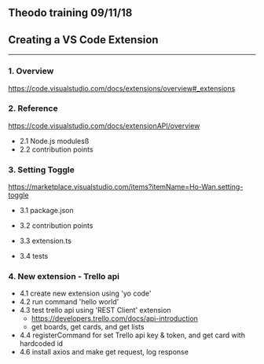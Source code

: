 ## Theodo training 09/11/18
## Creating a VS Code Extension
---

### 1. Overview

https://code.visualstudio.com/docs/extensions/overview#_extensions

### 2. Reference

https://code.visualstudio.com/docs/extensionAPI/overview

- 2.1 Node.js modulesß
- 2.2 contribution points

### 3. Setting Toggle

https://marketplace.visualstudio.com/items?itemName=Ho-Wan.setting-toggle

- 3.1 package.json

- 3.2 contribution points
- 3.3 extension.ts
- 3.4 tests

### 4. New extension - Trello api

- 4.1 create new extension using 'yo code'
- 4.2 run command 'hello world'
- 4.3 test trello api using 'REST Client' extension
    - https://developers.trello.com/docs/api-introduction
    - get boards, get cards, and get lists
- 4.4 registerCommand for set Trello api key & token, and get card with hardcoded id
- 4.6 install axios and make get request, log response
